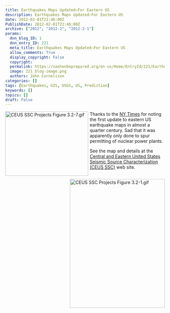 ```yaml
---
title: Earthquakes Maps Updated–For Eastern US
description: Earthquakes Maps Updated–For Eastern US
date: 2012-02-01T22:46:00Z
PublishDate: 2012-02-01T22:46:00Z
archive: ["2012", "2012-2", "2012-2-1"]
params:
  dnn_blog_ID: 1
  dnn_entry_ID: 221
  meta_title: Earthquakes Maps Updated–For Eastern US
  allow_comments: True
  display_copyright: False
  copyright:
  permalink: https://vashonbeprepared.org/en-us/Home/EntryId/221/Earthquakes-Maps-Updated-ndash-For-Eastern-US
  image: 221_blog-image.png
  authors: John Cornelison
categories: []
tags: [Earthquakes, GIS, USGS, US, Prediction]
keywords: []
topics: []
draft: False
---
```


<a href="/Portals/1/Graphics/Maps/CEUS%20SSC%20Projects%20Figure%203.2-7.gif"> <img title="Figure 3.2.7. Map of the CEUS SSC Project catalog showing earthquakes of uniform moment magnitude E[M] 2.9 and larger. Colored symbols denote earthquakes not contained in the USGS seismic hazard mapping catalog." style="width: 262px; margin-bottom: 5px; float: left; height: 203px; margin-right: 5px;" alt="CEUS SSC Projects Figure 3.2-7.gif" src="/Portals/1/Graphics/Maps/CEUS%20SSC%20Projects%20Figure%203.2-7.gif" /></a> <a href="/Portals/1/Graphics/Maps/CEUS%20SSC%20Projects%20Figure%203.2-1.gif"><img title="Areal coverage of the primary earthquake catalog sources." style="margin-top: 5px; width: 300px; margin-bottom: 5px; float: right; height: 406px; margin-left: 5px;" alt="CEUS SSC Projects Figure 3.2-1.gif" src="/Portals/1/Graphics/Maps/CEUS%20SSC%20Projects%20Figure%203.2-1.gif" /></a> Thanks to the <a href="http://www.nytimes.com/2012/02/01/science/earth/map-of-earthquake-risks-is-updated.html" target="_blank">NY Times</a> for noting the first update to eastern US earthquake maps in almost a quarter century. Sad that it was apparently only done to spur permitting of nuclear power plants.

<div></div>
<p>See the map and details at the <a href="http://www.ceus-ssc.com/" target="_blank">Central and Eastern United States Seismic Source Characterization (CEUS SSC)</a> web site.</p>

